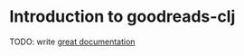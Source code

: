 # Introduction to goodreads-clj

TODO: write [great documentation](http://jacobian.org/writing/what-to-write/)
